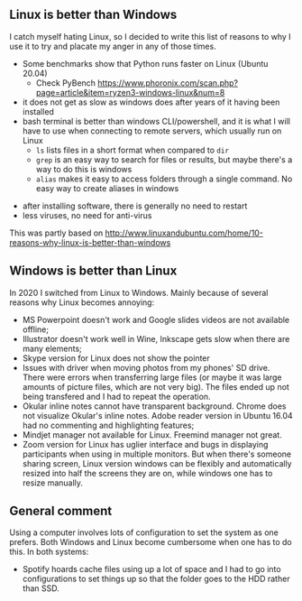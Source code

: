 ## Linux is better than Windows

I catch myself hating Linux, so I decided to write this list of reasons to why I use it to try and placate my anger in any of those times.

* Some benchmarks show that Python runs faster on Linux (Ubuntu 20.04)
  - Check PyBench https://www.phoronix.com/scan.php?page=article&item=ryzen3-windows-linux&num=8
* it does not get as slow as windows does after years of it having been installed
* bash terminal is better than windows CLI/powershell, and it is what I will have to use when connecting to remote servers, which usually run on Linux
  - `ls` lists files in a short format when compared to `dir`
  - `grep` is an easy way to search for files or results, but maybe there's a way to do this is windows
  - `alias` makes it easy to access folders through a single command. No easy way to create aliases in windows
- after installing software, there is generally no need to restart
- less viruses, no need for anti-virus

This was partly based on http://www.linuxandubuntu.com/home/10-reasons-why-linux-is-better-than-windows

## Windows is better than Linux 

In 2020 I switched from Linux to Windows. Mainly because of several reasons why Linux becomes annoying:

* MS Powerpoint doesn't work and Google slides videos are not available offline;
* Illustrator doesn't work well in Wine, Inkscape gets slow when there are many elements;
* Skype version for Linux does not show the pointer
* Issues with driver when moving photos from my phones' SD drive. There were errors when transferring large files (or maybe it was large amounts of picture files, which are not very big). The files ended up not being transfered and I had to repeat the operation.
* Okular inline notes cannot have transparent background. Chrome does not visualize Okular's inline notes. Adobe reader version in Ubuntu 16.04 had no commenting and highlighting features;
* Mindjet manager not available for Linux. Freemind manager not great.
* Zoom version for Linux has uglier interface and bugs in displaying participants when using in multiple monitors. But when there's someone sharing screen, Linux version windows can be flexibly and automatically resized into half the screens they are on, while windows one has to resize manually.

## General comment

Using a computer involves lots of configuration to set the system as one prefers. Both Windows and Linux become cumbersome when one has to do this. In both systems:

* Spotify hoards cache files using up a lot of space and I had to go into configurations to set things up so that the folder goes to the HDD rather than SSD.